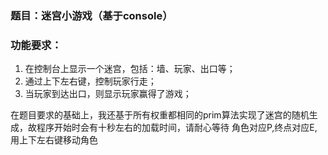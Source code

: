 ### 题目：迷宫小游戏（基于console）

### 功能要求：

1. 在控制台上显示一个迷宫，包括：墙、玩家、出口等；
1. 通过上下左右键，控制玩家行走；
1. 当玩家到达出口，则显示玩家赢得了游戏；

在题目要求的基础上，我还基于所有权重都相同的prim算法实现了迷宫的随机生成，故程序开始时会有十秒左右的加载时间，请耐心等待
角色对应P,终点对应E,用上下左右键移动角色
